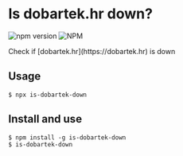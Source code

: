 # Is dobartek.hr down?
<p align="left">
<img alt="npm version" src="https://img.shields.io/npm/v/is-dobartek-down .svg">
<img alt="NPM" src="https://img.shields.io/npm/l/is-dobartek-down .svg">
</p>
Check if [dobartek.hr](https://dobartek.hr) is down

## Usage
```
$ npx is-dobartek-down 
```

## Install and use
```
$ npm install -g is-dobartek-down
$ is-dobartek-down
```
